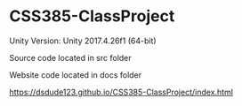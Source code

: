 # CSS385-ClassProject
Unity Version: Unity 2017.4.26f1 (64-bit)

Source code located in src folder

Website code located in docs folder

https://dsdude123.github.io/CSS385-ClassProject/index.html
